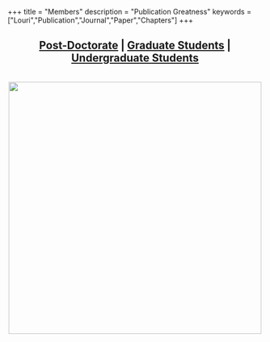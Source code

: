 +++
title = "Members"
description = "Publication Greatness"
keywords = ["Louri","Publication","Journal","Paper","Chapters"]
+++

## <center> [Post-Doctorate](/pgrad/) | [Graduate Students](/grad/) | [Undergraduate Students](/under/)</center>
<br>
<center>
<img src="/img/Pictures/team1.JPG" style="width:500px;"/>
</center>
<br>
<br> 
